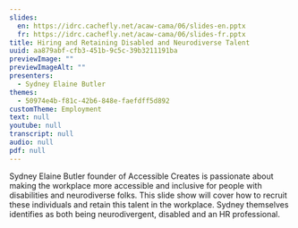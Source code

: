 ```yaml
---
slides:
  en: https://idrc.cachefly.net/acaw-cama/06/slides-en.pptx
  fr: https://idrc.cachefly.net/acaw-cama/06/slides-fr.pptx
title: Hiring and Retaining Disabled and Neurodiverse Talent
uuid: aa879abf-cfb3-451b-9c5c-39b3211191ba
previewImage: ""
previewImageAlt: ""
presenters:
  - Sydney Elaine Butler
themes:
  - 50974e4b-f81c-42b6-848e-faefdff5d892
customTheme: Employment
text: null
youtube: null
transcript: null
audio: null
pdf: null
---
```

Sydney Elaine Butler founder of Accessible Creates is passionate about making the workplace more accessible and inclusive for people with disabilities and neurodiverse folks. This slide show will cover how to recruit these individuals and retain this talent in the workplace. Sydney themselves identifies as both being neurodivergent, disabled and an HR professional.
